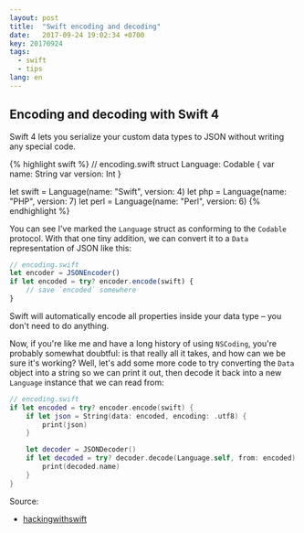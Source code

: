 ```yaml
---
layout: post
title:  "Swift encoding and decoding"
date:   2017-09-24 19:02:34 +0700
key: 20170924
tags:
  - swift
  - tips
lang: en
---
```



## Encoding and decoding with Swift 4

Swift 4 lets you serialize your custom data types to JSON without writing any special code.

{% highlight swift %}
// encoding.swift
struct Language: Codable {
    var name: String
    var version: Int
}

let swift = Language(name: "Swift", version: 4)
let php = Language(name: "PHP", version: 7)
let perl = Language(name: "Perl", version: 6)
{% endhighlight %}

You can see I've marked the `Language` struct as conforming to the `Codable` protocol. With that one tiny addition, we can convert it to a `Data` representation of JSON like this:

```javascript
// encoding.swift
let encoder = JSONEncoder()
if let encoded = try? encoder.encode(swift) {
    // save `encoded` somewhere
}
```

Swift will automatically encode all properties inside your data type – you don't need to do anything.

Now, if you're like me and have a long history of using `NSCoding`, you're probably somewhat doubtful: is that really all it takes, and how can we be sure it's working? Well, let's add some more code to try converting the `Data` object into a string so we can print it out, then decode it back into a new `Language` instance that we can read from:

```swift
// encoding.swift
if let encoded = try? encoder.encode(swift) {
    if let json = String(data: encoded, encoding: .utf8) {
        print(json)
    }

    let decoder = JSONDecoder()
    if let decoded = try? decoder.decode(Language.self, from: encoded) {
        print(decoded.name)
    }
}

```

Source:
- [hackingwithswift][hackingwithswift]

[hackingwithswift]: https://www.hackingwithswift.com/swift4
